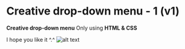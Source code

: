 # Creative drop-down menu - 1 (v1)
**Creative drop-down menu** Only using **HTML & CSS**

I hope you like it ^.^
![alt text](https://github.com/whq611/UIX_design/blob/main/5%20-%20creative%20drop%20down%20menu%20-%201%20(v1)/preview.gif "Creative drop-down menu")

